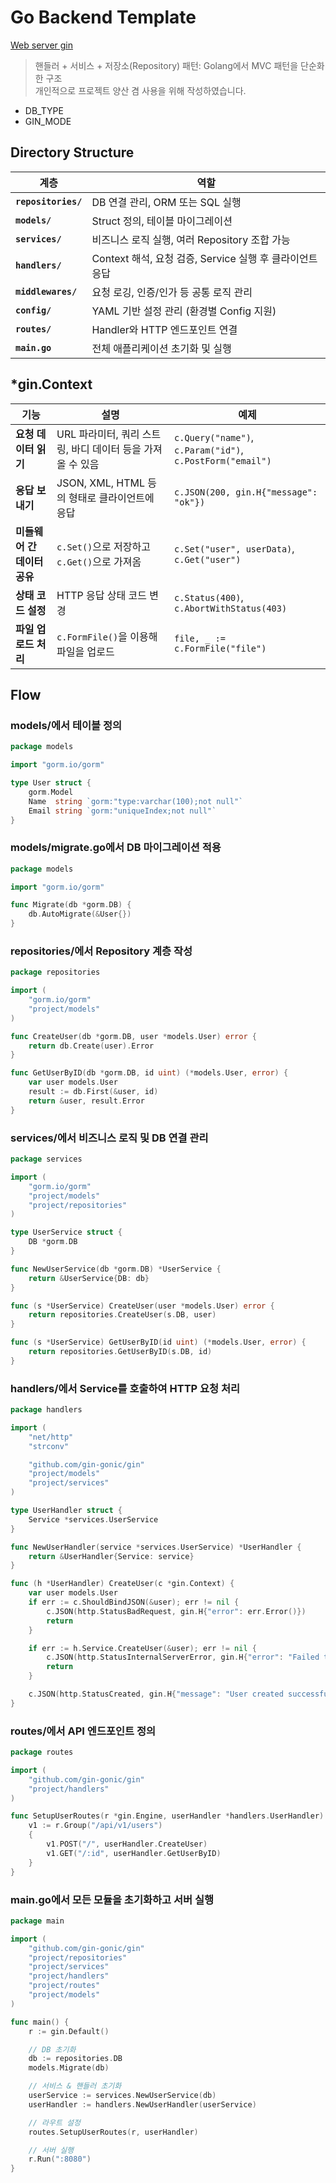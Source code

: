 # Go Backend Template
[Web server gin](https://go.dev/doc/tutorial/web-service-gin)
> 핸들러 + 서비스 + 저장소(Repository) 패턴: Golang에서 MVC 패턴을 단순화한 구조<br>
> 개인적으로 프로젝트 양산 겸 사용을 위해 작성하였습니다.

- DB_TYPE
- GIN_MODE

## Directory Structure
| 계층         | 역할 |
|-------------|----------------------------------|
| **`repositories/`** | DB 연결 관리, ORM 또는 SQL 실행 |
| **`models/`** | Struct 정의, 테이블 마이그레이션 |
| **`services/`** | 비즈니스 로직 실행, 여러 Repository 조합 가능 |
| **`handlers/`** | Context 해석, 요청 검증, Service 실행 후 클라이언트 응답 |
| **`middlewares/`** | 요청 로깅, 인증/인가 등 공통 로직 관리 |
| **`config/`** | YAML 기반 설정 관리 (환경별 Config 지원) |
| **`routes/`** | Handler와 HTTP 엔드포인트 연결 |
| **`main.go`** | 전체 애플리케이션 초기화 및 실행 |

## *gin.Context
| 기능 | 설명 | 예제 |
|------|------|------|
| **요청 데이터 읽기** | URL 파라미터, 쿼리 스트링, 바디 데이터 등을 가져올 수 있음 | `c.Query("name")`, `c.Param("id")`, `c.PostForm("email")` |
| **응답 보내기** | JSON, XML, HTML 등의 형태로 클라이언트에 응답 | `c.JSON(200, gin.H{"message": "ok"})` |
| **미들웨어 간 데이터 공유** | `c.Set()`으로 저장하고 `c.Get()`으로 가져옴 | `c.Set("user", userData)`, `c.Get("user")` |
| **상태 코드 설정** | HTTP 응답 상태 코드 변경 | `c.Status(400)`, `c.AbortWithStatus(403)` |
| **파일 업로드 처리** | `c.FormFile()`을 이용해 파일을 업로드 | `file, _ := c.FormFile("file")` |

## Flow

### models/에서 테이블 정의
```go
package models

import "gorm.io/gorm"

type User struct {
    gorm.Model
    Name  string `gorm:"type:varchar(100);not null"`
    Email string `gorm:"uniqueIndex;not null"`
}
```

### models/migrate.go에서 DB 마이그레이션 적용
```go
package models

import "gorm.io/gorm"

func Migrate(db *gorm.DB) {
    db.AutoMigrate(&User{})
}
```

### repositories/에서 Repository 계층 작성
```go
package repositories

import (
    "gorm.io/gorm"
    "project/models"
)

func CreateUser(db *gorm.DB, user *models.User) error {
    return db.Create(user).Error
}

func GetUserByID(db *gorm.DB, id uint) (*models.User, error) {
    var user models.User
    result := db.First(&user, id)
    return &user, result.Error
}
```

### services/에서 비즈니스 로직 및 DB 연결 관리
```go
package services

import (
    "gorm.io/gorm"
    "project/models"
    "project/repositories"
)

type UserService struct {
    DB *gorm.DB
}

func NewUserService(db *gorm.DB) *UserService {
    return &UserService{DB: db}
}

func (s *UserService) CreateUser(user *models.User) error {
    return repositories.CreateUser(s.DB, user)
}

func (s *UserService) GetUserByID(id uint) (*models.User, error) {
    return repositories.GetUserByID(s.DB, id)
}
```

### handlers/에서 Service를 호출하여 HTTP 요청 처리
```go
package handlers

import (
    "net/http"
    "strconv"

    "github.com/gin-gonic/gin"
    "project/models"
    "project/services"
)

type UserHandler struct {
    Service *services.UserService
}

func NewUserHandler(service *services.UserService) *UserHandler {
    return &UserHandler{Service: service}
}

func (h *UserHandler) CreateUser(c *gin.Context) {
    var user models.User
    if err := c.ShouldBindJSON(&user); err != nil {
        c.JSON(http.StatusBadRequest, gin.H{"error": err.Error()})
        return
    }

    if err := h.Service.CreateUser(&user); err != nil {
        c.JSON(http.StatusInternalServerError, gin.H{"error": "Failed to create user"})
        return
    }

    c.JSON(http.StatusCreated, gin.H{"message": "User created successfully", "user": user})
}
```

### routes/에서 API 엔드포인트 정의
```go
package routes

import (
    "github.com/gin-gonic/gin"
    "project/handlers"
)

func SetupUserRoutes(r *gin.Engine, userHandler *handlers.UserHandler) {
    v1 := r.Group("/api/v1/users")
    {
        v1.POST("/", userHandler.CreateUser)
        v1.GET("/:id", userHandler.GetUserByID)
    }
}
```

### main.go에서 모든 모듈을 초기화하고 서버 실행
```go
package main

import (
    "github.com/gin-gonic/gin"
    "project/repositories"
    "project/services"
    "project/handlers"
    "project/routes"
    "project/models"
)

func main() {
    r := gin.Default()

    // DB 초기화
    db := repositories.DB
    models.Migrate(db)

    // 서비스 & 핸들러 초기화
    userService := services.NewUserService(db)
    userHandler := handlers.NewUserHandler(userService)

    // 라우트 설정
    routes.SetupUserRoutes(r, userHandler)

    // 서버 실행
    r.Run(":8080")
}
```